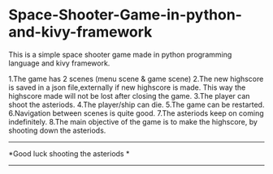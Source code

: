 # Space-Shooter-Game-in-python-and-kivy-framework

This is a simple space shooter game made in python programming language and kivy framework.

1.The game has 2 scenes (menu scene & game scene)
2.The new highscore is saved in a json file,externally if new highscore is made. This way the highscore made will not be lost after         closing the game.
3.The player can shoot the asteriods.
4.The player/ship can die.
5.The game can be restarted.
6.Navigation between scenes is quite good.
7.The asteriods keep on coming indefinitely.
8.The main objective of the game is to make the highscore, by shooting down the asteriods.

************************************
*Good luck shooting the asteriods  *
************************************

